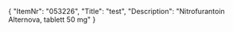 {
  "ItemNr": "053226",
  "Title": "test",
  "Description": "Nitrofurantoin Alternova, tablett 50 mg"
}